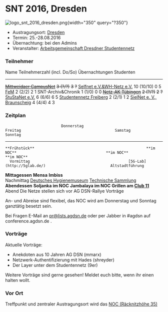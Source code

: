 # SNT 2016, Dresden

![logo_snt_2016_dresden.png](/snt/logo_snt_2016_dresden.png){width="350"
query="?350"}

-   Austragungsort: [Dresden](http://de.wikipedia.org/wiki/Dresden)
-   Termin: 25.-28.08.2016
-   Übernachtung: bei den Admins
-   Veranstalter: [Arbeitsgemeinschaft Dresdner
    Studentennetz](/studnetze/agdsn)

### Teilnehmer

  Name                                                  Teilnehmerzahl (incl. Do/So)   Übernachtungen   Studenten
  ----------------------------------------------------- ------------------------------ ---------------- -----------
  ~~[Mittweidaer CampusNet](/studnetze/mcn)~~           ~~3 (?/?)~~                    ~~3~~            ~~?~~
  [Selfnet e.V.&WH-Netz e.V.](/studnetze/selfnet)       10 (10/10)                     0                5
  [FeM](/studnetze/fem)                                 2 (2/2)                        2                1
  SNT-Archiv&Chronik                                    1 (1/0)                        0                0
  ~~[Netz-AK Tübingen](/studnetze/netzak_tuebingen)~~   ~~2 (?/?)~~                    ~~2~~            ~~?~~
  [StuStaNet e.V.](/studnetze/stustanet)                6 (6/6)                        6                5
  [Studentennetz Freiberg](/studnetze/sfg)              2 (2/1)                        1                2
  [SielNet e. V., Braunscheig](/studnetze/sielnet)      4 (4/4)                        4                3

### Zeitplan

                             Donnerstag                              Freitag                                          Samstag                       Sonntag
  ----------------- ---------------------------- ----------------------------------------------- -------------------------------------------------- ------------
    **Frühstück**                                                  **im NOC**                                        **im NOC**                     **im NOC**
      Vormittag                                            [5G-Lab](http://5glab.de/)                             Altstadtführung                   
   **Mittagessen**                                                  **Mensa**                                        **Imbiss**                     
     Nachmittag                                   [Deutsches Hygienemuseum](http://www.dhmd.de)      [Technische Sammlung](http://www.tsd.de/)      
   **Abendessen**       **Soljanka im NOC**                   **Jambalaya im NOC**                **Grillen am [Club 11](http://www.clubelf.de/)**  
        Abend        Die Netze stellen sich vor                   AG DSN-Rallye                                       Vorträge                      

An- und Abreise sind flexibel, das NOC wird am Donnerstag und Sonntag
ganztätig besetzt sein.

Bei Fragen E-Mail an [pr@lists.agdsn.de](pr@lists.agdsn.de) oder per
Jabber in #agdsn auf conference.agdsn.de .

### Vorträge

Aktuelle Vorträge:

-   Anekdoten aus 10 Jahren AG DSN (mmarx)
-   Netzwerk-Authentifizierung mit Hades (shreyder)
-   Der Layer unter dem Studentennetz (9er)

Weitere Vorträge sind gerne gesehen! Meldet euch bitte, wenn ihr einen
halten wollt.

### Vor Ort

Treffpunkt und zentraler Austragungsort wird das [NOC (Räcknitzhöhe
35)](http://www.openstreetmap.org/way/24560262)
